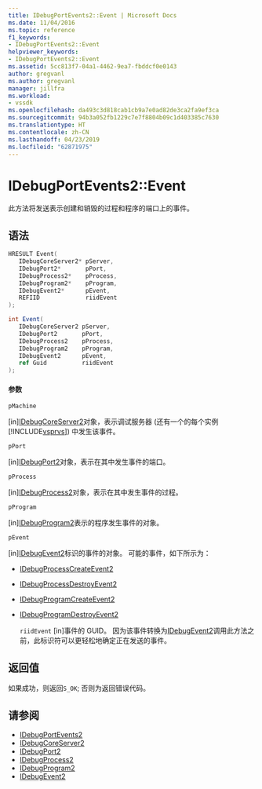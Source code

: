 ```yaml
---
title: IDebugPortEvents2::Event | Microsoft Docs
ms.date: 11/04/2016
ms.topic: reference
f1_keywords:
- IDebugPortEvents2::Event
helpviewer_keywords:
- IDebugPortEvents2::Event
ms.assetid: 5cc813f7-04a1-4462-9ea7-fbddcf0e0143
author: gregvanl
ms.author: gregvanl
manager: jillfra
ms.workload:
- vssdk
ms.openlocfilehash: da493c3d818cab1cb9a7e0ad82de3ca2fa9ef3ca
ms.sourcegitcommit: 94b3a052fb1229c7e7f8804b09c1d403385c7630
ms.translationtype: HT
ms.contentlocale: zh-CN
ms.lasthandoff: 04/23/2019
ms.locfileid: "62871975"
---
```

# <a name="idebugportevents2event"></a>IDebugPortEvents2::Event
此方法将发送表示创建和销毁的过程和程序的端口上的事件。

## <a name="syntax"></a>语法

```cpp
HRESULT Event(
   IDebugCoreServer2* pServer,
   IDebugPort2*       pPort,
   IDebugProcess2*    pProcess,
   IDebugProgram2*    pProgram,
   IDebugEvent2*      pEvent,
   REFIID             riidEvent
);
```

```csharp
int Event(
   IDebugCoreServer2 pServer,
   IDebugPort2       pPort,
   IDebugProcess2    pProcess,
   IDebugProgram2    pProgram,
   IDebugEvent2      pEvent,
   ref Guid          riidEvent
);
```

#### <a name="parameters"></a>参数
 `pMachine`

 [in][IDebugCoreServer2](../../../extensibility/debugger/reference/idebugcoreserver2.md)对象，表示调试服务器 (还有一个的每个实例[!INCLUDE[vsprvs](../../../code-quality/includes/vsprvs_md.md)]) 中发生该事件。

 `pPort`

 [in][IDebugPort2](../../../extensibility/debugger/reference/idebugport2.md)对象，表示在其中发生事件的端口。

 `pProcess`

 [in][IDebugProcess2](../../../extensibility/debugger/reference/idebugprocess2.md)对象，表示在其中发生事件的过程。

 `pProgram`

 [in][IDebugProgram2](../../../extensibility/debugger/reference/idebugprogram2.md)表示的程序发生事件的对象。

 `pEvent`

 [in][IDebugEvent2](../../../extensibility/debugger/reference/idebugevent2.md)标识的事件的对象。 可能的事件，如下所示为：

- [IDebugProcessCreateEvent2](../../../extensibility/debugger/reference/idebugprocesscreateevent2.md)

- [IDebugProcessDestroyEvent2](../../../extensibility/debugger/reference/idebugprocessdestroyevent2.md)

- [IDebugProgramCreateEvent2](../../../extensibility/debugger/reference/idebugprogramcreateevent2.md)

- [IDebugProgramDestroyEvent2](../../../extensibility/debugger/reference/idebugprogramdestroyevent2.md)

  `riidEvent` [in]事件的 GUID。 因为该事件转换为[IDebugEvent2](../../../extensibility/debugger/reference/idebugevent2.md)调用此方法之前，此标识符可以更轻松地确定正在发送的事件。

## <a name="return-value"></a>返回值
 如果成功，则返回`S_OK`; 否则为返回错误代码。

## <a name="see-also"></a>请参阅
- [IDebugPortEvents2](../../../extensibility/debugger/reference/idebugportevents2.md)
- [IDebugCoreServer2](../../../extensibility/debugger/reference/idebugcoreserver2.md)
- [IDebugPort2](../../../extensibility/debugger/reference/idebugport2.md)
- [IDebugProcess2](../../../extensibility/debugger/reference/idebugprocess2.md)
- [IDebugProgram2](../../../extensibility/debugger/reference/idebugprogram2.md)
- [IDebugEvent2](../../../extensibility/debugger/reference/idebugevent2.md)